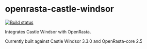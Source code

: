 openrasta-castle-windsor
========================

[![Build status](https://ci.appveyor.com/api/projects/status/68rfy3jpiwd63fdv)](https://ci.appveyor.com/project/holytshirt/openrasta-castle-windsor)

Integrates Castle Windsor with OpenRasta.

Currently built against Castle Windsor 3.3.0 and OpenRasta-core 2.5


